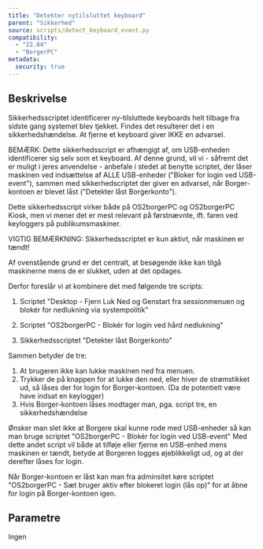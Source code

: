 ```yaml
---
title: "Detekter nytilsluttet keyboard"
parent: "Sikkerhed"
source: scripts/detect_keyboard_event.py
compatibility:  
  - "22.04"
  - "BorgerPC"
metadata:
  security: true
---
```


## Beskrivelse
Sikkerhedsscriptet identificerer ny-tilsluttede keyboards helt tilbage fra sidste gang systemet blev tjekket. Findes det resulterer det i en sikkerhedshændelse. 
At fjerne et keyboard giver IKKE en advarsel.

BEMÆRK: Dette sikkerhedsscript er afhængigt af, om USB-enheden identificerer sig selv som et keyboard. Af denne grund, vil vi - såfremt det er muligt i jeres anvendelse -  anbefale i stedet at benytte scriptet, der låser maskinen ved indsættelse af ALLE USB-enheder ("Bloker for login ved USB-event"), sammen med sikkerhedscriptet der giver en advarsel, når Borger-kontoen er blevet låst ("Detekter låst Borgerkonto").

Dette sikkerhedsscript virker både på OS2borgerPC og OS2borgerPC Kiosk, men vi mener det er mest relevant på førstnævnte, ift. faren ved keyloggers på publikumsmaskiner.

VIGTIG BEMÆRKNING: 
Sikkerhedsscriptet er kun aktivt, når maskinen er tændt!

Af ovenstående grund er det centralt, at besøgende ikke kan tilgå maskinerne mens de er slukket, uden at det opdages.

Derfor foreslår vi at kombinere det med følgende tre scripts:

1. Scriptet "Desktop - Fjern Luk Ned og Genstart fra sessionmenuen og blokér for nedlukning via systempolitik"

2. Scriptet "OS2borgerPC - Blokér for login ved hård nedlukning"

3. Sikkerhedsscriptet "Detekter låst Borgerkonto"

Sammen betyder de tre:
1.  At brugeren ikke kan lukke maskinen ned fra menuen. 
2. Trykker de på knappen for at lukke den ned, eller hiver de strømstikket ud, så låses der for login for Borger-kontoen. (Da de potentielt være have indsat en keylogger)
3. Hvis Borger-kontoen låses modtager man, pga. script tre, en sikkerhedshændelse

Ønsker man slet ikke at Borgere skal kunne rode med USB-enheder så kan man bruge scriptet 
"OS2borgerPC - Blokér for login ved USB-event"
Med dette andet script vil både at tilføje eller fjerne en USB-enhed mens maskinen er tændt, betyde at Borgeren logges øjeblikkeligt ud, og at der derefter låses for login.

Når Borger-kontoen er låst kan man fra adminsitet køre scriptet "OS2borgerPC - Sæt bruger aktiv efter blokeret login (lås op)" for at åbne for login på Borger-kontoen igen.

## Parametre
Ingen